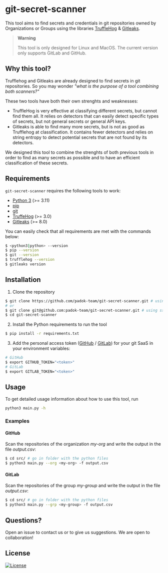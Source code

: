 # git-secret-scanner

This tool aims to find secrets and credentials in git repositories owned by Organizations or Groups using the libraries [TruffleHog](https://trufflesecurity.com/) &amp; [Gitleaks](https://gitleaks.io/).

> **Warning**
> 
> This tool is only designed for Linux and MacOS.
> The current version only supports GitLab and GitHub.

## Why this tool?

Trufflehog and Gitleaks are already designed to find secrets in git repositories. So you may wonder *"what is the purpose of a tool combining both scanners?"* 

These two tools have both their own strenghts and weaknesses:
- TruffleHog is very effective at classifying different secrets, but cannot find them all. It relies on detectors that can easily detect specific types of secrets, but not general secrets or general API keys.
- Gitleaks is able to find many more secrets, but is not as good as Trufflehog at classification. It contains fewer detectors and relies on string entropy to detect potential secrets that are not found by its detectors.

We designed this tool to combine the strenghts of both previous tools in order to find as many secrets as possible and to have an efficient classification of these secrets.

## Requirements

`git-secret-scanner` requires the following tools to work:
- [Python 3](https://www.python.org/downloads/) (>= 3.11)
- [pip](https://pip.pypa.io/en/stable/installation/)
- [git](https://git-scm.com/book/fr/v2/D%C3%A9marrage-rapide-Installation-de-Git)
- [TruffeHog](https://github.com/trufflesecurity/trufflehog) (>= 3.0)
- [Gitleaks](https://github.com/gitleaks/gitleaks) (>= 8.0)

You can easily check that all requirements are met with the commands below:

```bash
$ <python3|python> --version
$ pip --version
$ git --version
$ trufflehog --version
$ gitleaks version
```

## Installation

1. Clone the repository

```bash
$ git clone https://github.com/padok-team/git-secret-scanner.git # using https
# or
$ git clone git@github.com:padok-team/git-secret-scanner.git # using ssh
$ cd git-secret-scanner
```

2. Install the Python requirements to run the tool

```bash
$ pip install -r requirements.txt
```

3. Add the personal access token ([GitHub](https://docs.github.com/en/enterprise-server@3.4/authentication/keeping-your-account-and-data-secure/creating-a-personal-access-token) / [GitLab](https://docs.gitlab.com/ee/user/profile/personal_access_tokens.html)) for your git SaaS in your environment variables:

```bash
# GitHub
$ export GITHUB_TOKEN="<token>"
# GitLab
$ export GITLAB_TOKEN="<token>"
```

## Usage

To get detailed usage information about how to use this tool, run 

```bash
python3 main.py -h
```

### Examples

#### GitHub

Scan the repositories of the organization *my-org* and write the output in the file *output.csv*: 

```bash
$ cd src/ # go in folder with the python files
$ python3 main.py --org <my-org> -f output.csv
```

#### GitLab

Scan the repositories of the group *my-group* and write the output in the file *output.csv*: 

```bash
$ cd src/ # go in folder with the python files
$ python3 main.py --grp <my-group> -f output.csv
```

## Questions?

Open an issue to contact us or to give us suggestions. We are open to collaboration!

## License

[![License](https://img.shields.io/badge/License-Apache_2.0-blue.svg)](https://opensource.org/licenses/Apache-2.0)
